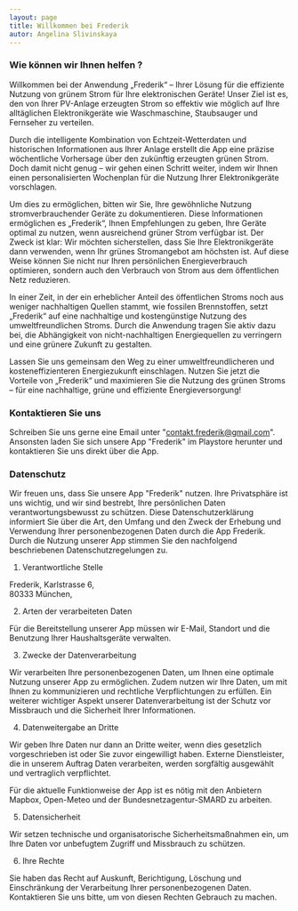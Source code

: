 ```yaml
---
layout: page
title: Willkommen bei Frederik
autor: Angelina Slivinskaya
---
```



### Wie können wir Ihnen helfen ?

Willkommen bei der Anwendung „Frederik“ – Ihrer Lösung für die effiziente Nutzung von grünem Strom für Ihre elektronischen Geräte! Unser Ziel ist es, den von Ihrer PV-Anlage erzeugten Strom so effektiv wie möglich auf Ihre alltäglichen Elektronikgeräte wie Waschmaschine, Staubsauger und Fernseher zu verteilen.

Durch die intelligente Kombination von Echtzeit-Wetterdaten und historischen Informationen aus Ihrer Anlage erstellt die App eine präzise wöchentliche Vorhersage über den zukünftig erzeugten grünen Strom. Doch damit nicht genug – wir gehen einen Schritt weiter, indem wir Ihnen einen personalisierten Wochenplan für die Nutzung Ihrer Elektronikgeräte vorschlagen.

Um dies zu ermöglichen, bitten wir Sie, Ihre gewöhnliche Nutzung stromverbrauchender Geräte zu dokumentieren. Diese Informationen ermöglichen es „Frederik“, Ihnen Empfehlungen zu geben, Ihre Geräte optimal zu nutzen, wenn ausreichend grüner Strom verfügbar ist. Der Zweck ist klar: Wir möchten sicherstellen, dass Sie Ihre Elektronikgeräte dann verwenden, wenn Ihr grünes Stromangebot am höchsten ist. Auf diese Weise können Sie nicht nur Ihren persönlichen Energieverbrauch optimieren, sondern auch den Verbrauch von Strom aus dem öffentlichen Netz reduzieren.

In einer Zeit, in der ein erheblicher Anteil des öffentlichen Stroms noch aus weniger nachhaltigen Quellen stammt, wie fossilen Brennstoffen, setzt „Frederik“ auf eine nachhaltige und kostengünstige Nutzung des umweltfreundlichen Stroms. Durch die Anwendung tragen Sie aktiv dazu bei, die Abhängigkeit von nicht-nachhaltigen Energiequellen zu verringern und eine grünere Zukunft zu gestalten.

Lassen Sie uns gemeinsam den Weg zu einer umweltfreundlicheren und kosteneffizienteren Energiezukunft einschlagen. Nutzen Sie jetzt die Vorteile von „Frederik“ und maximieren Sie die Nutzung des grünen Stroms – für eine nachhaltige, grüne und effiziente Energieversorgung!



### Kontaktieren Sie uns
Schreiben Sie uns gerne eine Email unter "contakt.frederik@gmail.com".
Ansonsten laden Sie sich unsere App "Frederik" im Playstore herunter und kontaktieren Sie uns direkt über die App.



### Datenschutz

Wir freuen uns, dass Sie unsere App "Frederik" nutzen. Ihre Privatsphäre ist uns wichtig, und wir sind bestrebt, Ihre persönlichen Daten verantwortungsbewusst zu schützen. Diese Datenschutzerklärung informiert Sie über die Art, den Umfang und den Zweck der Erhebung und Verwendung Ihrer personenbezogenen Daten durch die App Frederik. Durch die Nutzung unserer App stimmen Sie den nachfolgend beschriebenen Datenschutzregelungen zu.

1. Verantwortliche Stelle

Frederik,
Karlstrasse 6,  
80333 München, 

2. Arten der verarbeiteten Daten

Für die Bereitstellung unserer App müssen wir E-Mail, Standort und die Benutzung Ihrer Haushaltsgeräte verwalten.

3. Zwecke der Datenverarbeitung

Wir verarbeiten Ihre personenbezogenen Daten, um Ihnen eine optimale Nutzung unserer App zu ermöglichen. Zudem nutzen wir Ihre Daten, um mit Ihnen zu kommunizieren und rechtliche Verpflichtungen zu erfüllen. Ein weiterer wichtiger Aspekt unserer Datenverarbeitung ist der Schutz vor Missbrauch und die Sicherheit Ihrer Informationen.

4. Datenweitergabe an Dritte

Wir geben Ihre Daten nur dann an Dritte weiter, wenn dies gesetzlich vorgeschrieben ist oder Sie zuvor eingewilligt haben. Externe Dienstleister, die in unserem Auftrag Daten verarbeiten, werden sorgfältig ausgewählt und vertraglich verpflichtet.

Für die aktuelle Funktionweise der App ist es nötig mit den Anbietern Mapbox, Open-Meteo und der Bundesnetzagentur-SMARD zu arbeiten.

5. Datensicherheit

Wir setzen technische und organisatorische Sicherheitsmaßnahmen ein, um Ihre Daten vor unbefugtem Zugriff und Missbrauch zu schützen.

6. Ihre Rechte

Sie haben das Recht auf Auskunft, Berichtigung, Löschung und Einschränkung der Verarbeitung Ihrer personenbezogenen Daten. Kontaktieren Sie uns bitte, um von diesen Rechten Gebrauch zu machen.

